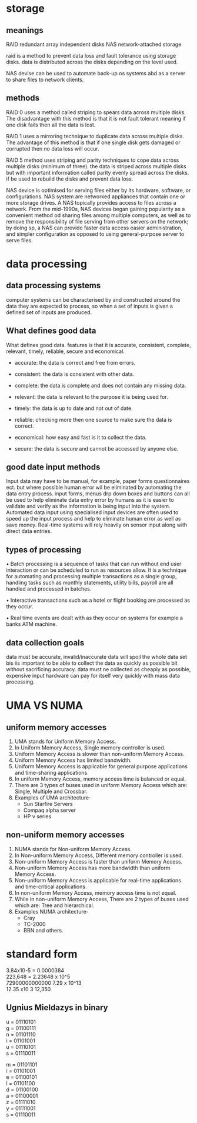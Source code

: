 # storage

## meanings 

RAID redundant array independent disks 
NAS network-attached storage 

raid is a method to prevent data loss and fault tolerance using storage disks. data is distributed across the disks depending on the level used. 

NAS devise can be used to automate back-up os systems abd as a server to share files to network clients.

## methods

RAID 0 uses a method called striping to spears data across multiple disks. The disadvantage with this method is that it is not fault tolerant meaning if one disk fails then all the data is lost.

RAID 1 uses a mirroring technique to duplicate data across multiple disks. The advantage of this method is that if one single disk gets damaged or corrupted then no data loss will occur.

RAID 5 method uses striping and parity techniques to cope data across multiple disks (minimum of three). the data is striped across multiple disks but with important information called parity evenly spread across the disks. if be used to rebuild the disks and prevent data loss.

NAS device is optimised for serving files either by its hardware, software, or configurations. NAS system are networked appliances that contain one or more storage drives. A NAS topically provides access to files across a network. From the mid-1990s, NAS devices began gaining popularity as a convenient method od sharing files among multiple computers, as well as to remove the responsibility of file serving from other servers on the network; by doing sp, a NAS can provide faster data access easier administration, and simpler configuration as opposed to using general-purpose server to serve files.


# data processing 

## data processing systems

computer systems can be characterised by and constructed around the data they are expected to process, so when a set of inputs is given a defined set of inputs are produced.

## What defines good data 

What defines good data. features is that it is accurate, consistent, complete, relevant, timely, reliable, secure and economical.

* accurate: the data is correct and free from errors.

* consistent: the data is consistent with other data.

* complete: the data is complete and does not contain any missing data.

* relevant: the data is relevant to the purpose it is being used for.

* timely: the data is up to date and not out of date.

* reliable: checking more then one source to make sure the data is correct.

* economical: how easy and fast is it to collect the data.

* secure: the data is secure and cannot be accessed by anyone else.

## good date input methods 
Input data may have to be manual, for example, paper forms questionnaires ect. but where possible human error wil be eliminated by automating the data entry process. input forms, menus drp down boxes and buttons can all be used to help eliminate data entry error by humans as it is easier to validate and verify as the information is being input into the system. Automated data input using specialised input devices are often used to speed up the input process and help to eliminate human error as well as save money. Real-time systems will rely heavily on sensor input along with direct data entries.

## types of processing 

• Batch processing is a sequence of tasks that
can run without end user interaction or can
be scheduled to run as resources allow. It is
a technique for automating and processing
multiple transactions as a single group,
handling tasks such as monthly statements,
utility bills, payroll are all handled and
processed in batches.

• Interactive transactions such as a hotel or
flight booking are processed as they occur.

• Real time events are dealt with as they
occur on systems for example a banks ATM
machine.

## data collection goals 
data must be accurate, invalid/inaccurate data will spoil the whole data set bis iis important to be able to collect the data as quickly as possible bit without sacrificing accuracy. data must ne collected as cheaply as possible, expensive input hardware can pay for itself very quickly with mass data processing.


# UMA VS NUMA 

## uniform memory accesses 
1.	UMA stands for Uniform Memory Access.
2.	In Uniform Memory Access, Single memory controller is used.
3.	Uniform Memory Access is slower than non-uniform Memory Access.
4.	Uniform Memory Access has limited bandwidth.
5.	Uniform Memory Access is applicable for general purpose applications and time-sharing applications.
6.	In uniform Memory Access, memory access time is balanced or equal.
7.	There are 3 types of buses used in uniform Memory Access which are: Single, Multiple and Crossbar.
8.	Examples of UMA architecture-
    * Sun Starfire Servers
    * Compaq alpha server
    * HP v series

## non-uniform memory accesses  
1.	NUMA stands for Non-uniform Memory Access.
2.	In Non-uniform Memory Access, Different memory controller is used.
3.	Non-uniform Memory Access is faster than uniform Memory Access.
4.	Non-uniform Memory Access has more bandwidth than uniform Memory Access.
5.	Non-uniform Memory Access is applicable for real-time applications and time-critical applications.
6.	In non-uniform Memory Access, memory access time is not equal.
7.	While in non-uniform Memory Access, There are 2 types of buses used which are: Tree and hierarchical.
8.	Examples NUMA architecture-
    * Cray
    * TC-2000
    * BBN and others.

# standard form

3.84x10-5 = 0.0000384<br>
223,648 = 2.23648 x 10^5<br>
72900000000000 7.29 x 10^13<br>
12.35 x10 3 12,350


## Ugnius Mieldazys in binary

u = 01110101<br>
g = 01100111<br>
n = 01101110<br>
i = 01101001<br>
u = 01110101<br>
s = 01110011

m = 01101101<br>
i = 01101001<br>
e = 01100101<br>
l = 01101100<br>
d = 01100100<br>
a = 01100001<br>
z = 01111010<br>
y = 01111001<br>
s = 01110011
